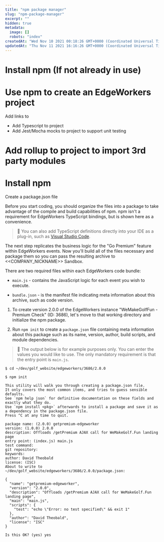 ```yaml
---
title: "npm package manager"
slug: "npm-package-manager"
excerpt: ""
hidden: true
metadata: 
  image: []
  robots: "index"
createdAt: "Wed Nov 10 2021 00:18:26 GMT+0000 (Coordinated Universal Time)"
updatedAt: "Thu Nov 11 2021 16:16:26 GMT+0000 (Coordinated Universal Time)"
---
```

# Install npm (If not already in use)

# Use npm to create an EdgeWorkers project

Add links to 

- Add Typescript to project
- Add Jest/Mocha mocks to project to support unit testing

# Add rollup to project to import 3rd party modules

# Install npm

Create a package.json file

Before you start coding, you should organize the files into a package to take advantage of the compile and build capabilities of npm. npm isn't a requirement for EdgeWorkers TypeScript bindings, but is shown here as a convenience.

> 📘 You can also add TypeScript definitions directly into your IDE as a plug-in, such as [Visual Studio Code](https://www.typescriptlang.org/docs/tutorial.html).

The next step replicates the business logic for the "Go Premium" feature within EdgeWorkers events. Now you'll build all of the files necessary and package them so you can pass the resulting archive to <<COMPANY_NICKNAME>> Sandbox.

There are two required files within each EdgeWorkers code bundle:

- `main.js` - contains the JavaScript logic for each event you wish to execute.

- `bundle.json` - is the manifest file indicating meta information about this archive, such as code version.

1. To create version 2.0.0 of the EdgeWorkers instance "WeMakeGolfFun - Premium Check" (ID: 3686), let's move to that working directory and initialize the npm package.

2. Run `npm init` to create a `package.json` file containing meta information about this package such as its name, version, author, build scripts, and module dependencies.

> 📘 The output below is for example purposes only. You can enter the values you would like to use. The only mandatory requirement is that the entry point is `main.js`.

```shell
$ cd ~/dev/golf_website/edgeworkers/3686/2.0.0
 
$ npm init
 
This utility will walk you through creating a package.json file.
It only covers the most common items, and tries to guess sensible defaults.
See `npm help json` for definitive documentation on these fields and exactly what they do.
Use `npm install <pkg>` afterwards to install a package and save it as a dependency in the package.json file.
Press ^C at any time to quit.
 
package name: (2.0.0) getpremium-edgeworker
version: (1.0.0) 2.0.0
description: Offloads /getPremium AJAX call for WeMakeGolf.Fun landing page
entry point: (index.js) main.js
test command:
git repository:
keywords:
author: David Theobald
license: (ISC)
About to write to ~/dev/golf_website/edgeworkers/3686/2.0.0/package.json:
 
{
  "name": "getpremium-edgeworker",
  "version": "2.0.0",
  "description": "Offloads /getPremium AJAX call for WeMakeGolf.Fun landing page",
  "main": "main.js",
  "scripts": {
    "test": "echo \"Error: no test specified\" && exit 1"
  },
  "author": "David Theobald",
  "license": "ISC"
}
 
Is this OK? (yes) yes
```
